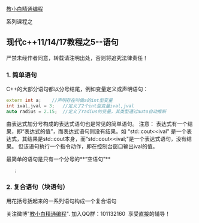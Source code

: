 [教小白精通编程](http://xuepro.xcguan.net)

系列课程之

##  现代c++11/14/17教程之5--语句

 严禁未经作者同意，转载请注明出处，否则将追究法律责任！

### 1. 简单语句

C++的大部分语句都以分号结尾，例如变量定义或声明语句：
```cpp 
extern int a;    //声明存在叫做a的int型变量
int ival,jval = 3;   //定义了2个int型变量ival,jval
auto radius = 2.15;  //定义了radius的变量，其类型通过auto自动推断
```
由表达式加分号构成的表达式语句也是常见的简单语句。 注意： 表达式有一个结果，即“表达式的值”，而表达式语句则没有结果。如
“std::cout<<ival" 是一个表达式，其结果是std::cout本身，而“std::cout<<ival;"是一个表达式语句，没有结果。
但该语句执行一个指令动作，即在控制台窗口输出ival的值。

最简单的语句是只有一个分号的**“空语句”**
```cpp
   ;
```

### 2. 复合语句（块语句）
用花括号括起来的一系列语句构成一个复合语句



关注微博"[教小白精通编程](https://weibo.com/6196175626/profile?topnav=1&wvr=6)".  加入QQ群：101132160 ​​​ 享受直接的辅导！
